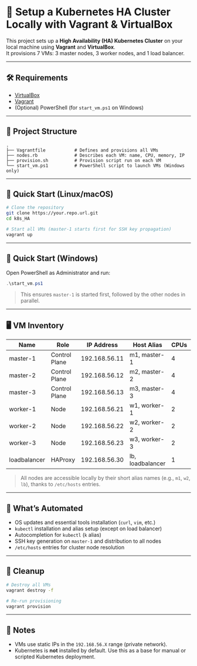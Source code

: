 # 🚀 Setup a Kubernetes HA Cluster Locally with Vagrant & VirtualBox

This project sets up a **High Availability (HA) Kubernetes Cluster** on your local machine using **Vagrant** and **VirtualBox**.  
It provisions 7 VMs: 3 master nodes, 3 worker nodes, and 1 load balancer.

---

## 🛠️ Requirements

- [VirtualBox](https://www.virtualbox.org/wiki/Downloads)
- [Vagrant](https://www.vagrantup.com/downloads)
- (Optional) PowerShell (for `start_vm.ps1` on Windows)

---

## 📁 Project Structure

```
.
├── Vagrantfile           # Defines and provisions all VMs
├── nodes.rb              # Describes each VM: name, CPU, memory, IP
├── provision.sh          # Provision script run on each VM
└── start_vm.ps1          # PowerShell script to launch VMs (Windows only)
```

---

## 🚀 Quick Start (Linux/macOS)

```bash
# Clone the repository
git clone https://your.repo.url.git
cd k8s_HA

# Start all VMs (master-1 starts first for SSH key propagation)
vagrant up
```

---

## 🚀 Quick Start (Windows)

Open PowerShell as Administrator and run:

```powershell
.\start_vm.ps1
```

> This ensures `master-1` is started first, followed by the other nodes in parallel.

---

## 🖥️ VM Inventory

| Name         | Role          | IP Address     | Host Alias        | CPUs | RAM    |
|--------------|---------------|----------------|-------------------|------|--------|
| master-1     | Control Plane | 192.168.56.11  | m1, master-1      | 4    | 3072MB |
| master-2     | Control Plane | 192.168.56.12  | m2, master-2      | 4    | 3072MB |
| master-3     | Control Plane | 192.168.56.13  | m3, master-3      | 4    | 3072MB |
| worker-1     | Node          | 192.168.56.21  | w1, worker-1      | 2    | 2048MB |
| worker-2     | Node          | 192.168.56.22  | w2, worker-2      | 2    | 2048MB |
| worker-3     | Node          | 192.168.56.23  | w3, worker-3      | 2    | 2048MB |
| loadbalancer | HAProxy       | 192.168.56.30  | lb, loadbalancer  | 1    | 512MB  |

> All nodes are accessible locally by their short alias names (e.g., `m1`, `w2`, `lb`), thanks to `/etc/hosts` entries.

---

## 🔧 What’s Automated

- OS updates and essential tools installation (`curl`, `vim`, etc.)
- `kubectl` installation and alias setup (except on load balancer)
- Autocompletion for `kubectl` (`k` alias)
- SSH key generation on `master-1` and distribution to all nodes
- `/etc/hosts` entries for cluster node resolution

---

## 🧹 Cleanup

```bash
# Destroy all VMs
vagrant destroy -f

# Re-run provisioning
vagrant provision
```

---

## 🧠 Notes

- VMs use static IPs in the `192.168.56.X` range (private network).
- Kubernetes is **not** installed by default. Use this as a base for manual or scripted Kubernetes deployment.

